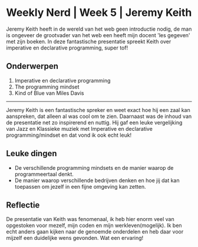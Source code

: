 # Weekly Nerd | Week 5 | Jeremy Keith
Jeremy Keith heeft in de wereld van het web geen introductie nodig, de man is ongeveer de grootvader van het web een heeft mijn docent 'les gegeven' met zijn boeken. In deze fantastische presentatie spreekt Keith over imperative en declarative programming, super tof!
## Onderwerpen
1. Imperative en declarative programming
2. The programming mindset
3. Kind of Blue van Miles Davis
---
Jeremy Keith is een fantastische spreker en weet exact hoe hij een zaal kan aanspreken, dat alleen al was cool om te zien. Daarnaast was de inhoud van de presentatie net zo inspirerend en nuttig.
Hij gaf een leuke vergelijking van Jazz en Klassieke muziek met Imperative en declarative programming/mindset en dat vond ik ook echt leuk!
## Leuke dingen 
+ De verschillende programming mindsets en de manier waarop de programmeertaal denkt.
+ De manier waarop verschillende bedrijven denken en hoe jij dat kan toepassen om jezelf in een fijne omgeving kan zetten.


## Reflectie
De presentatie van Keith was fenomenaal, ik heb hier enorm veel van opgestoken voor mezelf, mijn coden en mijn werkleven(mogelijk). Ik ben echt anders gaan kijken naar de genoemde onderdelen en heb daar voor mijzelf een duidelijke wens gevonden. Wat een ervaring!